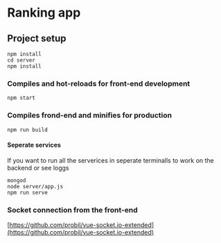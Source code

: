 # Ranking app

## Project setup
```
npm install
cd server
npm install
```

### Compiles and hot-reloads for front-end development
```
npm start
```

### Compiles frond-end and minifies for production
```
npm run build
```

#### Seperate services
If you want to run all the serverices in seperate terminalls to work on the backend or see loggs
```
mongod
node server/app.js
npm run serve
```

### Socket connection from the front-end
[https://github.com/probil/vue-socket.io-extended](https://github.com/probil/vue-socket.io-extended)
